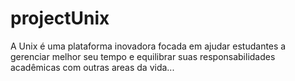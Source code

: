 # projectUnix
A Unix é uma plataforma inovadora focada em ajudar estudantes a gerenciar melhor seu tempo e equilibrar suas responsabilidades acadêmicas com outras areas da vida...
